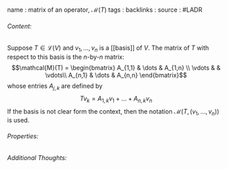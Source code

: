 name : matrix of an operator, $\mathcal{M}(T)$
tags : 
backlinks : 
source : #LADR

###### Content:
Suppose $T \in \mathcal{L}(V)$ and $v_1,...,v_n$ is a [[basis]] of $V$. The matrix of $T$ with respect to this basis is the *n*-by-*n* matrix:
$$\mathcal{M}(T) = \begin{bmatrix}
A_{1,1} & \dots & A_{1,n} \\
\vdots & & \vdots\\
A_{n,1} & \dots & A_{n,n}
\end{bmatrix}$$
whose entries $A_{j,k}$ are defined by
$$Tv_k = A_{1,k}v_1 + ... +A_{n,k}v_n$$
If the basis is not clear form the context, then the notation $\mathcal{M}(T,(v_1,...,v_n))$ is used.

###### Properties:


###### Additional Thoughts:
